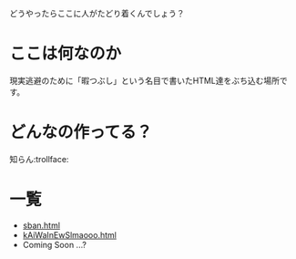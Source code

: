 どうやったらここに人がたどり着くんでしょう？

# ここは何なのか
現実逃避のために「暇つぶし」という名目で書いたHTML達をぶち込む場所です。

# どんなの作ってる？
知らん:trollface:

# 一覧
- [sban.html](https://texiconotmexico.github.io/github.io-test/sban.html)
- [kAiWaInEwSlmaooo.html](https://texiconotmexico.github.io/github.io-test/kAiWaInEwSlmaooo.html)
- Coming Soon ...?
